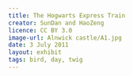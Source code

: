 ```yaml
---
title: The Hogwarts Express Train
creator: SunDan and HaoZeng
licence: CC BY 3.0
image-url: Alnwick castle/A1.jpg
date: 3 July 2011
layout: exhibit
tags: bird, day, twig
---
```


